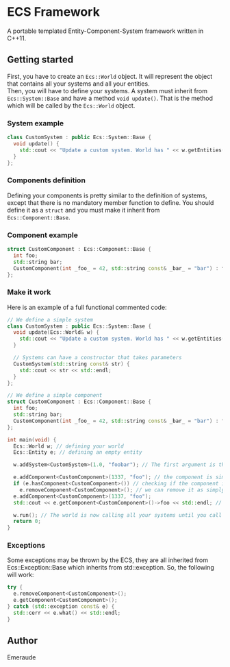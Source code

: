 # ECS Framework

A portable templated Entity-Component-System framework written in C++11.

## Getting started

First, you have to create an `Ecs::World` object. It will represent the object that contains all your systems and all your entities.  
Then, you will have to define your systems. A system must inherit from `Ecs::System::Base` and have a method `void update()`. That is the method which will be called by the `Ecs::World` object.

### System example
```cpp
class CustomSystem : public Ecs::System::Base {
  void update() {
    std::cout << "Update a custom system. World has " << w.getEntities().size() << " entities." << std::endl;
  }
};
```

### Components definition

Defining your components is pretty similar to the definition of systems, except that there is no mandatory member function to define. You should define it as a `struct` and you must make it inherit from `Ecs::Component::Base`.

### Component example
```cpp
struct CustomComponent : Ecs::Component::Base {
  int foo;
  std::string bar;
  CustomComponent(int _foo_ = 42, std::string const& _bar_ = "bar") : foo(_foo_), bar(_bar_) {}
};
```

### Make it work

Here is an example of a full functional commented code:
```cpp
// We define a simple system
class CustomSystem : public Ecs::System::Base {
  void update(Ecs::World& w) {
    std::cout << "Update a custom system. World has " << w.getEntities().size() << " entities." << std::endl;
  }

  // Systems can have a constructor that takes parameters
  CustomSystem(std::string const& str) {
    std::cout << str << std::endl;
  }
};

// We define a simple component
struct CustomComponent : Ecs::Component::Base {
  int foo;
  std::string bar;
  CustomComponent(int _foo_ = 42, std::string const& _bar_ = "bar") : foo(_foo_), bar(_bar_) {}
};

int main(void) {
  Ecs::World w; // defining your world
  Ecs::Entity e; // defining an empty entity

  w.addSystem<CustomSystem>(1.0, "foobar"); // The first argument is the frequency of the member function update() in ms and the other arguments are directly passed to the constructor of the system

  e.addComponent<CustomComponent>(1337, "foo"); // the component is simply added to the entity
  if (e.hasComponent<CustomComponent>()) // checking if the component is contained in the entity
    e.removeComponent<CustomComponent>(); // we can remove it as simply as we are adding it
  e.addComponent<CustomComponent>(1337, "foo");
  std::cout << e.getComponent<CustomComponent>()->foo << std::endl; // getComponent() returns a pointer to the wanted component.

  w.run(); // The world is now calling all your systems until you call the w.stop() method somewhere.
  return 0;
}
```

### Exceptions

Some exceptions may be thrown by the ECS, they are all inherited from Ecs::Exception::Base which inherits from std::exception. So, the following will work:
```cpp
try {
  e.removeComponent<CustomComponent>();
  e.getComponent<CustomComponent>();
} catch (std::exception const& e) {
  std::cerr << e.what() << std::endl;
}
```

## Author

Emeraude
